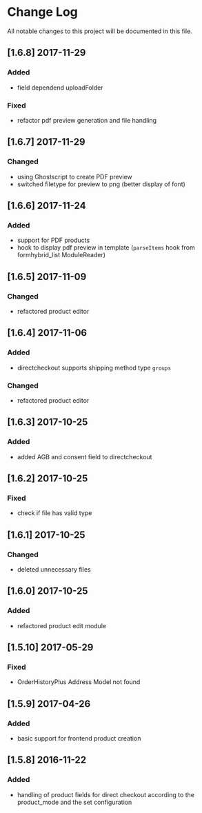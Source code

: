 # Change Log
All notable changes to this project will be documented in this file.

## [1.6.8] 2017-11-29

### Added
- field dependend uploadFolder 

### Fixed
- refactor pdf preview generation and file handling

## [1.6.7] 2017-11-29

### Changed
- using Ghostscript to create PDF preview 
- switched filetype for preview to png (better display of font)

## [1.6.6] 2017-11-24

### Added
- support for PDF products
- hook to display pdf preview in template (`parseItems` hook from formhybrid_list ModuleReader)

## [1.6.5] 2017-11-09

### Changed
- refactored product editor

## [1.6.4] 2017-11-06

### Added
- directcheckout supports shipping method type `groups`

### Changed
- refactored product editor

## [1.6.3] 2017-10-25

### Added
- added AGB and consent field to directcheckout


## [1.6.2] 2017-10-25

### Fixed
- check if file has valid type

## [1.6.1] 2017-10-25

### Changed
- deleted unnecessary files

## [1.6.0] 2017-10-25

### Added
- refactored product edit module

## [1.5.10] 2017-05-29

### Fixed
- OrderHistoryPlus Address Model not found

## [1.5.9] 2017-04-26

### Added
- basic support for frontend product creation

## [1.5.8] 2016-11-22

### Added
- handling of product fields for direct checkout according to the product_mode and the set configuration
